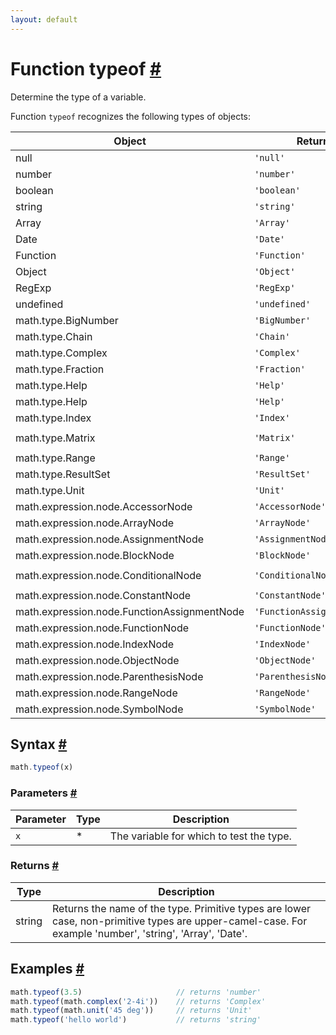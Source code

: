 ```yaml
---
layout: default
---
```


<!-- Note: This file is automatically generated from source code comments. Changes made in this file will be overridden. -->

<h1 id="function-typeof">Function typeof <a href="#function-typeof" title="Permalink">#</a></h1>

Determine the type of a variable.

Function `typeof` recognizes the following types of objects:

Object                 | Returns       | Example
---------------------- | ------------- | ------------------------------------------
null                   | `'null'`      | `math.typeof(null)`
number                 | `'number'`    | `math.typeof(3.5)`
boolean                | `'boolean'`   | `math.typeof(true)`
string                 | `'string'`    | `math.typeof('hello world')`
Array                  | `'Array'`     | `math.typeof([1, 2, 3])`
Date                   | `'Date'`      | `math.typeof(new Date())`
Function               | `'Function'`  | `math.typeof(function () {})`
Object                 | `'Object'`    | `math.typeof({a: 2, b: 3})`
RegExp                 | `'RegExp'`    | `math.typeof(/a regexp/)`
undefined              | `'undefined'` | `math.typeof(undefined)`
math.type.BigNumber    | `'BigNumber'` | `math.typeof(math.bignumber('2.3e500'))`
math.type.Chain        | `'Chain'`     | `math.typeof(math.chain(2))`
math.type.Complex      | `'Complex'`   | `math.typeof(math.complex(2, 3))`
math.type.Fraction     | `'Fraction'`  | `math.typeof(math.fraction(1, 3))`
math.type.Help         | `'Help'`      | `math.typeof(math.help('sqrt'))`
math.type.Help         | `'Help'`      | `math.typeof(math.help('sqrt'))`
math.type.Index        | `'Index'`     | `math.typeof(math.index(1, 3))`
math.type.Matrix       | `'Matrix'`    | `math.typeof(math.matrix([[1,2], [3, 4]]))`
math.type.Range        | `'Range'`     | `math.typeof(math.range(0, 10))`
math.type.ResultSet    | `'ResultSet'` | `math.typeof(math.eval('a=2\nb=3'))`
math.type.Unit         | `'Unit'`      | `math.typeof(math.unit('45 deg'))`
math.expression.node.AccessorNode            | `'AccessorNode'`            | `math.typeof(math.parse('A[2]'))`
math.expression.node.ArrayNode               | `'ArrayNode'`               | `math.typeof(math.parse('[1,2,3]'))`
math.expression.node.AssignmentNode          | `'AssignmentNode'`          | `math.typeof(math.parse('x=2'))`
math.expression.node.BlockNode               | `'BlockNode'`               | `math.typeof(math.parse('a=2; b=3'))`
math.expression.node.ConditionalNode         | `'ConditionalNode'`         | `math.typeof(math.parse('x<0 ? -x : x'))`
math.expression.node.ConstantNode            | `'ConstantNode'`            | `math.typeof(math.parse('2.3'))`
math.expression.node.FunctionAssignmentNode  | `'FunctionAssignmentNode'`  | `math.typeof(math.parse('f(x)=x^2'))`
math.expression.node.FunctionNode            | `'FunctionNode'`            | `math.typeof(math.parse('sqrt(4)'))`
math.expression.node.IndexNode               | `'IndexNode'`               | `math.typeof(math.parse('A[2]').index)`
math.expression.node.ObjectNode              | `'ObjectNode'`              | `math.typeof(math.parse('{a:2}'))`
math.expression.node.ParenthesisNode         | `'ParenthesisNode'`         | `math.typeof(math.parse('(2+3)'))`
math.expression.node.RangeNode               | `'RangeNode'`               | `math.typeof(math.parse('1:10'))`
math.expression.node.SymbolNode              | `'SymbolNode'`              | `math.typeof(math.parse('x'))`


<h2 id="syntax">Syntax <a href="#syntax" title="Permalink">#</a></h2>

```js
math.typeof(x)
```

<h3 id="parameters">Parameters <a href="#parameters" title="Permalink">#</a></h3>

Parameter | Type | Description
--------- | ---- | -----------
`x` | * | The variable for which to test the type.

<h3 id="returns">Returns <a href="#returns" title="Permalink">#</a></h3>

Type | Description
---- | -----------
string | Returns the name of the type. Primitive types are lower case, non-primitive types are upper-camel-case. For example 'number', 'string', 'Array', 'Date'.


<h2 id="examples">Examples <a href="#examples" title="Permalink">#</a></h2>

```js
math.typeof(3.5)                     // returns 'number'
math.typeof(math.complex('2-4i'))    // returns 'Complex'
math.typeof(math.unit('45 deg'))     // returns 'Unit'
math.typeof('hello world')           // returns 'string'
```


